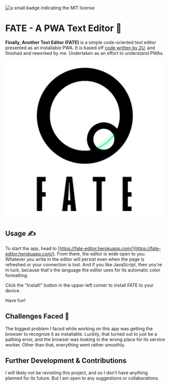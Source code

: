 ![a small badge indicating the MIT license](https://img.shields.io/badge/license-MIT-blue/?style=for-the-badge)

# FATE - A PWA Text Editor 🧠

**Finally, Another Text Editor (FATE)** is a simple code-oriented text editor presented as an installable PWA. It is based off [code written by 2U](https://github.com/coding-boot-camp/cautious-meme), and finished and reworked by me. Undertaken as an effort to understand PWAs.

![The logo for the FATE project](Develop/client/src/images/logo.png)

## Usage ✍

To start the app, head to [https://fate-editor.herokuapp.com/](https://fate-editor.herokuapp.com/). From there, the editor is wide open to you. Whatever you write in the editor will persist even when the page is refreshed or your connection is lost. And if you like JavaScript, then you're in luck, because that's the language the editor uses for its automatic color formatting.

Click the "Install!" button in the upper-left corner to install FATE to your device.

Have fun!

## Challenges Faced 💢

The biggest problem I faced while working on this app was getting the browser to recognize it as installable. Luckily, that turned out to just be a pathing error, and the browser was looking in the wrong place for its service worker. Other than that, everything went rather smoothly.

## Further Development & Contributions

I will likely not be revisiting this project, and so I don't have anything planned for its future. But I am open to any suggestions or collaborations.
